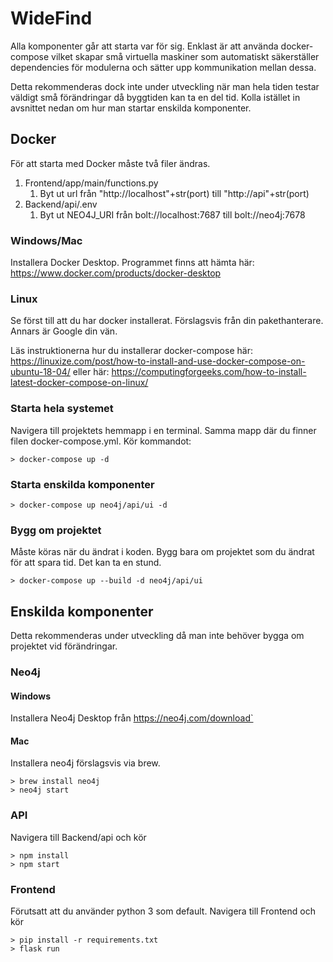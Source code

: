 # WideFind

Alla komponenter går att starta var för sig. Enklast är att använda docker-compose vilket skapar små virtuella maskiner som automatiskt säkerställer dependencies för modulerna och sätter upp kommunikation mellan dessa.

Detta rekommenderas dock inte under utveckling när man hela tiden testar väldigt små förändringar då byggtiden kan ta en del tid. Kolla istället in avsnittet nedan om hur man startar enskilda komponenter.

## Docker

För att starta med Docker måste två filer ändras.
1. Frontend/app/main/functions.py
   1. Byt ut url från \"http://localhost\"+str(port) till \"http://api\"+str(port)
2. Backend/api/.env
   1. Byt ut NEO4J_URI från bolt://localhost:7687 till bolt://neo4j:7678

### Windows/Mac

Installera Docker Desktop. Programmet finns att hämta här: https://www.docker.com/products/docker-desktop

### Linux

Se först till att du har docker installerat. Förslagsvis från din pakethanterare. Annars är Google din vän.

Läs instruktionerna hur du installerar docker-compose här: https://linuxize.com/post/how-to-install-and-use-docker-compose-on-ubuntu-18-04/ eller här: https://computingforgeeks.com/how-to-install-latest-docker-compose-on-linux/ 

### Starta hela systemet
Navigera till projektets hemmapp i en terminal. Samma mapp där du finner filen docker-compose.yml. Kör kommandot:
```
> docker-compose up -d
```

### Starta enskilda komponenter
```
> docker-compose up neo4j/api/ui -d
```

### Bygg om projektet
Måste köras när du ändrat i koden. Bygg bara om projektet som du ändrat för att spara tid. Det kan ta en stund.
```
> docker-compose up --build -d neo4j/api/ui
```

## Enskilda komponenter

Detta rekommenderas under utveckling då man inte behöver bygga om projektet vid förändringar.

### Neo4j

#### Windows

Installera Neo4j Desktop från https://neo4j.com/download`

#### Mac

Installera neo4j förslagsvis via brew.
```
> brew install neo4j
> neo4j start
```

### API

Navigera till Backend/api och kör
```
> npm install
> npm start
```

### Frontend
Förutsatt att du använder python 3 som default. Navigera till Frontend och kör
```
> pip install -r requirements.txt
> flask run
```